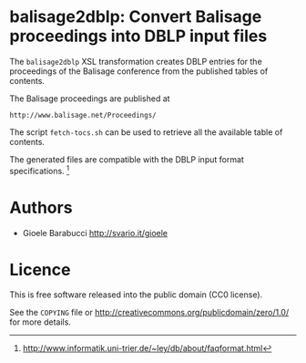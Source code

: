 balisage2dblp: Convert Balisage proceedings into DBLP input files
=================================================================

The `balisage2dblp` XSL transformation creates DBLP entries for the
proceedings of the Balisage conference from the published tables of
contents.

The Balisage proceedings are published at

    http://www.balisage.net/Proceedings/

The script `fetch-tocs.sh` can be used to retrieve all the available
table of contents.

The generated files are compatible with the DBLP input format
specifications. [^1]

[^1]: http://www.informatik.uni-trier.de/~ley/db/about/faqformat.html


Authors
=======

* Gioele Barabucci <http://svario.it/gioele>


Licence
=======

This is free software released into the public domain (CC0 license).

See the `COPYING` file or <http://creativecommons.org/publicdomain/zero/1.0/>
for more details.
